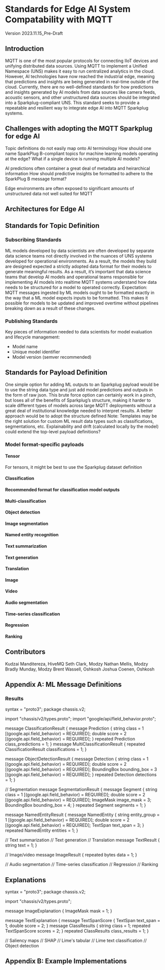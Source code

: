 # Standards for Edge AI System Compatability with MQTT
Version 2023.11.15_Pre-Draft

## Introduction
MQTT is one of the most popular protocols for connecting IIoT devices and unifying distributed data sources. Using MQTT to implement a Unified Namespace (UNS) makes it easy to run centralized analytics in the cloud. However, AI technologies have now reached the industrial edge, meaning that predictions and insights are being generated in real-time outside of the cloud. Currently, there are no well-defined standards for how predictions and insights generated by AI models from data sources like camera feeds, acoustic sensors, and other unstructured data sources should be integrated into a Sparkplug-compliant UNS. This standard seeks to provide a repeatable and resilient way to integrate edge AI into MQTT Sparkplug systems.

## Challenges with adopting the MQTT Sparkplug for edge AI
Topic definitions do not easily map onto AI terminology
How should one name SparkPlug B-compliant topics for machine learning models operating at the edge? What if a single device is running multiple AI models?

AI predictions often container a great deal of metadata and heirarchical information
How should predictive insights be formatted to adhere to the SparkPlug B message format?

Edge environments are often exposed to significant amounts of unstructured data not well suited for MQTT

## Architectures for Edge AI

## Standards for Topic Definition
### Subscribing Standards
ML models developed by data scientists are often developed by separate data science teams not directly involved in the nuances of UNS systems developed for operational environments. As a result, the models they build are designed expected a strictly adopted data format for their models to generate meaningful results. As a result, it’s important that data science teams that develop AI models and operational teams responsible for implementing AI models into realtime MQTT systems understand how data needs to be structured for a model to operated correctly.
Expectation: MQTT messages ingested by ML models ought to be formatted exactly in the way that a ML model expects inputs to be formatted. This makes it possible for models to be updated and improved overtime without pipelines breaking down as a result of these changes.

### Publishing Standards
Key pieces of information needed to data scientists for model evaluation and lifecycle management:
 * Model name
 * Unique model identifier
 * Model version (semver recommended)

## Standards for Payload Definition
One simple option for adding ML outputs to an Sparkplug payload would be to use the string data type and just add model predictions and outputs in the form of raw json. This brute force option can certainly work in a pinch, but loses all of the benefits of Sparkplug’s structure, making it harder to scale different types of models across large MQTT deployments without a great deal of institutional knowledge needed to interpret results. A better approach would be to adopt the structure defined
Note: Templates may be the right solution for custom ML result data types such as classifications, segmentations, etc.
Explainability and drift (calculated locally by the model) could extend the top-level payload definitions?

### Model format-specific payloads
#### Tensor
For tensors, it might be best to use the Sparkplug dataset definition
#### Classification
#### Recommended format for classification model outputs
#### Multi-classification
#### Object detection
#### Image segmentation
#### Named entity recognition
#### Text summarization
#### Text generation
#### Translation
#### Image
#### Video
#### Audio segmentation
#### Time-series classification
#### Regression
#### Ranking

## Contributors
Kudzai Manditereza, HiveMQ
Seth Clark, Modzy
Nathan Mellis, Modzy
Bradly Munday, Modzy
Brent Wassell, Oshkosh
Joshua Coenen, Oshkosh

## Appendix A: ML Message Definitions
### Results
syntax = "proto3";
package chassis.v2;

import "chassis/v2/types.proto";
import "google/api/field_behavior.proto";

message ClassificationResult {
message Prediction {
string class = 1 [(google.api.field_behavior) = REQUIRED];
double score = 2 [(google.api.field_behavior) = REQUIRED];
}
repeated Prediction class_predictions = 1;
}
message MultiClassificationResult {
repeated ClassificationResult classifications = 1;
}

message ObjectDetectionResult {
message Detection {
string class = 1 [(google.api.field_behavior) = REQUIRED];
double score = 2 [(google.api.field_behavior) = REQUIRED];
BoundingBox bounding_box = 3 [(google.api.field_behavior) = REQUIRED];
}
repeated Detection detections = 1;
}

// Segmentation
message SegmentationResult {
message Segment {
string class = 1 [(google.api.field_behavior) = REQUIRED];
double score = 2 [(google.api.field_behavior) = REQUIRED];
ImageMask image_mask = 3;
BoundingBox bounding_box = 4;
}
repeated Segment segments = 1;
}

message NamedEntityResult {
message NamedEntity {
string entity_group = 1 [(google.api.field_behavior) = REQUIRED];
double score = 2 [(google.api.field_behavior) = REQUIRED];
TextSpan text_span = 3;
}
repeated NamedEntity entities = 1;
}

// Text summarization
// Text generation
// Translation
message TextResult {
string text = 1;
}

// Image/video
message ImageResult {
repeated bytes data = 1;
}

// Audio segmentation
// Time-series classification
// Regression
// Ranking

## Explanations
syntax = "proto3";
package chassis.v2;

import "chassis/v2/types.proto";

message ImageExplanation {
ImageMask mask = 1;
}

message TextExplanation {
message TextSpanScore {
TextSpan text_span = 1;
double score = 2;
}
message ClassResults {
string class = 1;
repeated TextSpanScore scores = 2;
}
repeated ClassResults class_results = 1;
}

// Saliency maps
// SHAP
// Lime's tabular
// Lime text classification
// Object detection

## Appendix B: Example Implementations
